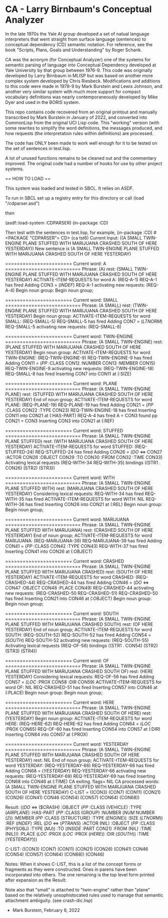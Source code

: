 # CA - Larry Birnbaum's Conceptual Analyzer

In the late 1970s the Yale AI group developed a set of natual language
interpreters that went straight from surface language (sentences) to
conceptual dependency (CD) semantic notation. For reference, see the book 
"Scripts, Plans, Goals and Understanding" by Roger Schank.

CA was the acronym (for Conceptual Analyzer) one of the systems for semantic
parsing of language into Conceptual Dependency developed at Yale
University by that group between 1976-9. This code was originally developed by Larry
Birnbaum in MLISP but was based on another more complex system developed by
Chris Riesbeck. Modifications and additions to this code were made
in 1978-9 by Mark Burstein and Lewis Johnson, and another very similar system
with much more support for compact vocabulary definitions
was nearly contemporaneously developed by Mike Dyer and used in the BORIS
system.

This repo contains code recovered from an original printout and manually transcribed
by Mark Burstein in January of 2022, and converted into CommonLisp from
the original UCI Lisp code. This "working" version (with some rewrites to
simplify the word definitions, the messages produced, and how requests
(the interpretation rules within definitions) are processed.

The code has ONLY been made to work well enough for it to be tested on the
set of sentences in test.lisp.

A lot of unused functions remains to be cleaned out and the commentary improved. The
original code had a number of hooks for use by other project systems.

== HOW TO LOAD ==

This system was loaded and tested in SBCL.  It relies on ASDF.

To run in SBCL set up a registry entry for this directory or call
(load "<this dir>/cdparser.asd")

then

(asdf::load-system :CDPARSER)
(in-package :CD)

Then test with the sentences in test.lisp, for example,
(in-package :CD)
#<PACKAGE "CDPARSER">
CD> (ca tst6)
Current Input: ((A SMALL TWIN-ENGINE PLANE STUFFED WITH MARIJUANA CRASHED SOUTH OF HERE YESTERDAY))
New sentence is 
(A SMALL TWIN-ENGINE PLANE STUFFED WITH MARIJUANA CRASHED SOUTH OF HERE YESTERDAY) 


======================= Current word: A ========================== 
  Phrase: (A) rest: (SMALL TWIN-ENGINE PLANE STUFFED WITH MARIJUANA CRASHED SOUTH OF HERE YESTERDAY)
ACTIVATE-ITEM-REQUESTS for word A: (REQ-A-1)
REQ-A-1 has fired
Adding CON3 = (*INDEF*)
REQ-A-1 activating new requests: (REQ-A-4)
Begin noun group:
Begin noun group;

======================= Current word: SMALL ========================== 
  Phrase: (A SMALL) rest: (TWIN-ENGINE PLANE STUFFED WITH MARIJUANA CRASHED SOUTH OF HERE YESTERDAY)
Begin noun group:
ACTIVATE-ITEM-REQUESTS for word SMALL: (REQ-SMALL-5)
REQ-SMALL-5 has fired
Adding CON7 = (*LTNORM*)
REQ-SMALL-5 activating new requests: (REQ-SMALL-8)

======================= Current word: TWIN-ENGINE ========================== 
  Phrase: (A SMALL TWIN-ENGINE) rest: (PLANE STUFFED WITH MARIJUANA CRASHED SOUTH OF HERE YESTERDAY)
Begin noun group:
ACTIVATE-ITEM-REQUESTS for word TWIN-ENGINE: (REQ-TWIN-ENGINE-9)
REQ-TWIN-ENGINE-9 has fired
Adding CON11 = (*PP* :CLASS CON12 :NUMBER CON13 :MEMBER CON15)
REQ-TWIN-ENGINE-9 activating new requests: (REQ-TWIN-ENGINE-18)
REQ-SMALL-8 has fired
Inserting CON7 into CON11 at (:SIZE)

======================= Current word: PLANE ========================== 
  Phrase: (A SMALL TWIN-ENGINE PLANE) rest: (STUFFED WITH MARIJUANA CRASHED SOUTH OF HERE YESTERDAY)
End of noun group;
ACTIVATE-ITEM-REQUESTS for word PLANE: (REQ-PLANE-19)
REQ-PLANE-19 has fired
Adding CON21 = (*PP* :CLASS CON22 :TYPE CON23)
REQ-TWIN-ENGINE-18 has fired
Inserting CON11 into CON21 at (:HAS-PART)
REQ-A-4 has fired
A = CON3 found pp CON21 = CON3
Inserting CON3 into CON21 at (:REF)

======================= Current word: STUFFED ========================== 
  Phrase: (A SMALL TWIN-ENGINE PLANE STUFFED) rest: (WITH MARIJUANA CRASHED SOUTH OF HERE YESTERDAY)
ACTIVATE-ITEM-REQUESTS for word STUFFED: (REQ-STUFFED-24)
REQ-STUFFED-24 has fired
Adding CON26 = (*DO* <=> CON27 :ACTOR CON28 :OBJECT CON29 :TO CON30 :FROM CON32 :TIME CON33)
Activating lexical requests (REQ-WITH-34 REQ-WITH-35) bindings ((STR1 . CON26) (STR2) (STR3))

======================= Current word: WITH ========================== 
  Phrase: (A SMALL TWIN-ENGINE PLANE STUFFED WITH) rest: (MARIJUANA CRASHED SOUTH OF HERE YESTERDAY)
Considering lexical requests:
REQ-WITH-34 has fired
REQ-WITH-35 has fired
ACTIVATE-ITEM-REQUESTS for word WITH: NIL
REQ-WITH-36 has fired
Inserting CON26 into CON21 at (:REL)
Begin noun group:
Begin noun group;

======================= Current word: MARIJUANA ========================== 
  Phrase: (A SMALL TWIN-ENGINE PLANE STUFFED WITH MARIJUANA) rest: (CRASHED SOUTH OF HERE YESTERDAY)
End of noun group;
ACTIVATE-ITEM-REQUESTS for word MARIJUANA: (REQ-MARIJUANA-39)
REQ-MARIJUANA-39 has fired
Adding CON41 = (*PP* :CLASS CON42 :TYPE CON43)
REQ-WITH-37 has fired
Inserting CON41 into CON26 at (:OBJECT)

======================= Current word: CRASHED ========================== 
  Phrase: (A SMALL TWIN-ENGINE PLANE STUFFED WITH MARIJUANA CRASHED) rest: (SOUTH OF HERE YESTERDAY)
ACTIVATE-ITEM-REQUESTS for word CRASHED: (REQ-CRASHED-44)
REQ-CRASHED-44 has fired
Adding CON46 = (*DO* <=> CON47 :OBJECT CON48 :PLACE CON49)
REQ-CRASHED-44 activating new requests: (REQ-CRASHED-50 REQ-CRASHED-51)
REQ-CRASHED-50 has fired
Inserting CON21 into CON46 at (:OBJECT)
Begin noun group:
Begin noun group;

======================= Current word: SOUTH ========================== 
  Phrase: (A SMALL TWIN-ENGINE PLANE STUFFED WITH MARIJUANA CRASHED SOUTH) rest: (OF HERE YESTERDAY)
End of noun group;
ACTIVATE-ITEM-REQUESTS for word SOUTH: (REQ-SOUTH-52)
REQ-SOUTH-52 has fired
Adding CON54 = (*SOUTH*)
REQ-SOUTH-52 activating new requests: (REQ-SOUTH-55)
Activating lexical requests (REQ-OF-56) bindings ((STR1 . CON54) (STR2) (STR3) (STR4))

======================= Current word: OF ========================== 
  Phrase: (A SMALL TWIN-ENGINE PLANE STUFFED WITH MARIJUANA CRASHED SOUTH OF) rest: (HERE YESTERDAY)
Considering lexical requests:
REQ-OF-56 has fired
Adding CON57 = (*LOC* :PROX CON58 :DIR CON59)
ACTIVATE-ITEM-REQUESTS for word OF: NIL
REQ-CRASHED-51 has fired
Inserting CON57 into CON46 at (:PLACE)
Begin noun group:
Begin noun group;

======================= Current word: HERE ========================== 
  Phrase: (A SMALL TWIN-ENGINE PLANE STUFFED WITH MARIJUANA CRASHED SOUTH OF HERE) rest: (YESTERDAY)
Begin noun group:
ACTIVATE-ITEM-REQUESTS for word HERE: (REQ-HERE-62)
REQ-HERE-62 has fired
Adding CON64 = (*LOC* :PROX CON65)
REQ-OF-60 has fired
Inserting CON54 into CON57 at (:DIR)
Inserting CON64 into CON57 at (:PROX)

======================= Current word: YESTERDAY ========================== 
  Phrase: (A SMALL TWIN-ENGINE PLANE STUFFED WITH MARIJUANA CRASHED SOUTH OF HERE YESTERDAY) rest: NIL
End of noun group;
ACTIVATE-ITEM-REQUESTS for word YESTERDAY: (REQ-YESTERDAY-66)
REQ-YESTERDAY-66 has fired
Adding CON68 = (*YESTERDAY*)
REQ-YESTERDAY-66 activating new requests: (REQ-YESTERDAY-69)
REQ-YESTERDAY-69 has fired
Inserting CON68 into CON46 at (:TIME)
CA exiting. flags= NIL
CA processed words: (A SMALL TWIN-ENGINE PLANE STUFFED WITH MARIJUANA CRASHED SOUTH OF HERE YESTERDAY) 
  C-LIST = ((CON3) (CON7) (CON11) (CON21) (CON26) (CON41) CON46 (CON54) (CON57) (CON64) (CON68)) 

Result: ((*DO* <=> ($CRASH)
           :OBJECT (*PP* :CLASS (VEHICLE) :TYPE (*AIRPLANE*)
                         :HAS-PART (*PP* :CLASS (GROUP) :NUMBER (*NUM* NUMBER (*2*))
                                         :MEMBER (*PP* :CLASS (STRUCTURE) :TYPE (*ENGINE*))
                                         :SIZE (*LTNORM*)) 
                          :REF (*INDEF*)
                          :REL (*DO* <=> (*PTRANS*)
                                   :ACTOR (NIL)
                                   :OBJECT (*PP* :CLASS (PHYSOBJ) :TYPE (*MJ*))
                                   :TO (*INSIDE* :PART CON21)
                                   :FROM (NIL) :TIME (NIL)))
          :PLACE (*LOC* :PROX (*LOC* :PROX (*HERE*)) :DIR (*SOUTH*))
          :TIME (*YESTERDAY*))) 


C-LIST: ((CON3) (CON7) (CON11) (CON21) (CON26) (CON41) CON46 (CON54) (CON57) (CON64) (CON68)) 
(CON46)


Notes: When it shows C-LIST, this is a list of the concept forms or
fragments as they were constructed. Ones in parens have been incorporated
into others. The one remaining is the top level form printed after
expansion as the Result:

Note also that "small" is attached to "twin-engine" rather than "plane"
based on the relatively unsophistocated rules used to manage that semantic
attachment ambiguity. (see crash-dic.lisp)

- Mark Burstein, February 8, 2022

